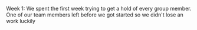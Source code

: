Week 1: We spent the first week trying to get a hold of every group member. One of our team members left before we got started so we didn't lose an work luckily
